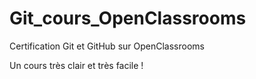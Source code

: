 # Git_cours_OpenClassrooms
Certification Git et GitHub sur OpenClassrooms

Un cours très clair et très facile !
